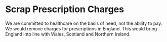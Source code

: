 Scrap Prescription Charges
==========================

We are committed to healthcare on the basis of need, not the ability to 
pay. We would remove charges for prescriptions in England. This would 
bring England into line with Wales, Scotland and Northern Ireland.
